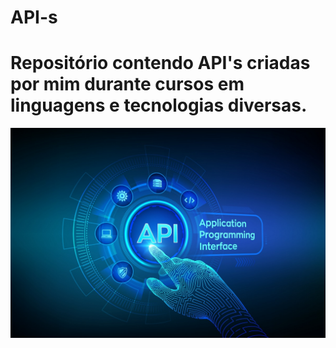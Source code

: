 <h1>API-s</h1>

<h1>Repositório contendo API's criadas por mim durante cursos em linguagens e tecnologias diversas.</h1>



<img align="center" alt="James-API-s" src="https://github.com/geezieljames/API-s/blob/52672d9289b0a3f1720318617282a3e85cb6deb8/API.jpg">

